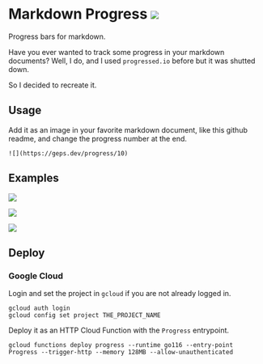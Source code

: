 # Markdown Progress ![](https://geps.dev/progress/100)

Progress bars for markdown.

Have you ever wanted to track some progress in your markdown documents?
Well, I do, and I used `progressed.io` before but it was shutted down.

So I decided to recreate it.

## Usage

Add it as an image in your favorite markdown document, like this github readme, and change the progress number at the end.

    ![](https://geps.dev/progress/10)

## Examples

![](https://geps.dev/progress/10)

![](https://geps.dev/progress/50)

![](https://geps.dev/progress/75)

## Deploy

### Google Cloud

Login and set the project in `gcloud` if you are not already logged in.

    gcloud auth login
    gcloud config set project THE_PROJECT_NAME

Deploy it as an HTTP Cloud Function with the `Progress` entrypoint.

    gcloud functions deploy progress --runtime go116 --entry-point Progress --trigger-http --memory 128MB --allow-unauthenticated
